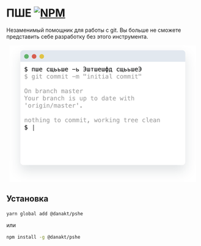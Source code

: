 [npm-badge]: https://img.shields.io/npm/v/@danakt/pshe.svg
[npm-link]: https://npmjs.com/package/@danakt/pshe

# ПШЕ [![NPM][npm-badge]][npm-link]
Незаменимый помощник для работы с git. Вы больше не сможете представить себе разработку без этого инструмента.

<div align="center">
  <img src ="./screenshot.png" alt="Screenshot" width="489"/>
</div>

## Установка

```
yarn global add @danakt/pshe
```

или

```sh
npm install -g @danakt/pshe
```
